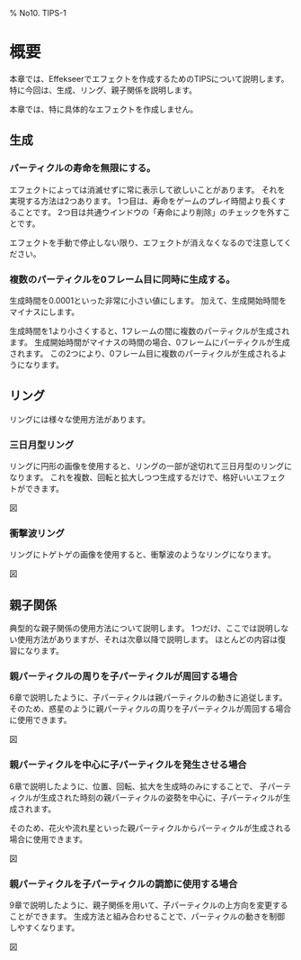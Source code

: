﻿% No10. TIPS-1
# 概要
本章では、Effekseerでエフェクトを作成するためのTIPSについて説明します。
特に今回は、生成、リング、親子関係を説明します。

本章では、特に具体的なエフェクトを作成しません。

## 生成
### パーティクルの寿命を無限にする。

エフェクトによっては消滅せずに常に表示して欲しいことがあります。
それを実現する方法は2つあります。
1つ目は、寿命をゲームのプレイ時間より長くすることです。
2つ目は共通ウインドウの「寿命により削除」のチェックを外すことです。

エフェクトを手動で停止しない限り、エフェクトが消えなくなるので注意してください。

### 複数のパーティクルを0フレーム目に同時に生成する。

生成時間を0.0001といった非常に小さい値にします。
加えて、生成開始時間をマイナスにします。

生成時間を1より小さくすると、1フレームの間に複数のパーティクルが生成されます。
生成開始時間がマイナスの時間の場合、0フレームにパーティクルが生成されます。
この2つにより、0フレーム目に複数のパーティクルが生成されるようになります。

## リング

リングには様々な使用方法があります。

### 三日月型リング

リングに円形の画像を使用すると、リングの一部が途切れて三日月型のリングになります。
これを複数、回転と拡大しつつ生成するだけで、格好いいエフェクトができます。

図

### 衝撃波リング

リングにトゲトゲの画像を使用すると、衝撃波のようなリングになります。


図

### 

## 親子関係

典型的な親子関係の使用方法について説明します。
1つだけ、ここでは説明しない使用方法がありますが、それは次章以降で説明します。
ほとんどの内容は復習になります。

### 親パーティクルの周りを子パーティクルが周回する場合

6章で説明したように、子パーティクルは親パーティクルの動きに追従します。
そのため、惑星のように親パーティクルの周りを子パーティクルが周回する場合に使用できます。

図

### 親パーティクルを中心に子パーティクルを発生させる場合

6章で説明したように、位置、回転、拡大を生成時のみにすることで、
子パーティクルが生成された時刻の親パーティクルの姿勢を中心に、子パーティクルが生成されます。

そのため、花火や流れ星といった親パーティクルからパーティクルが生成される場合に使用できます。

図

### 親パーティクルを子パーティクルの調節に使用する場合

9章で説明したように、親子関係を用いて、子パーティクルの上方向を変更することができます。
生成方法と組み合わせることで、パーティクルの動きを制御しやすくなります。

図




### 


